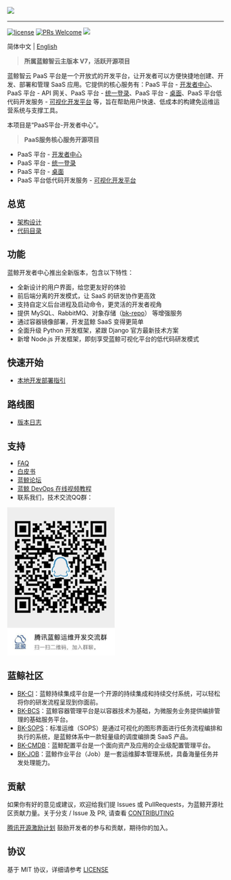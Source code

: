 ![](docs/resource/img/bk_paas_zh.png)

---

[![license](https://img.shields.io/badge/license-MIT-brightgreen.svg?style=flat)](https://github.com/TencentBlueKing/bk-paas/blob/main/LICENSE.txt) [![PRs Welcome](https://img.shields.io/badge/PRs-welcome-brightgreen.svg)](https://github.com/TencentBlueKing/bk-paas/pulls) [![](https://travis-ci.com/Tencent/bk-PaaS.svg?token=ypkHQqxUR3Y3ctuD7qFS&branch=master)](https://travis-ci.com/Tencent/bk-PaaS)

简体中文 | [English](readme_en.md)

>**所属蓝鲸智云主版本 V7，活跃开源项目**

蓝鲸智云 PaaS 平台是一个开放式的开发平台，让开发者可以方便快捷地创建、开发、部署和管理 SaaS 应用。它提供的核心服务有：PaaS 平台 - [开发者中心](https://github.com/tencentblueking/blueking-paas)、PaaS 平台 - API 网关、PaaS 平台 - [统一登录](https://github.com/TencentBlueKing/bk-user)、PaaS 平台 - [桌面](https://github.com/TencentBlueKing/blueking-console)、PaaS 平台低代码开发服务 - [可视化开发平台](https://github.com/TencentBlueKing/bk-lesscode) 等，旨在帮助用户快速、低成本的构建免运维运营系统与支撑工具。

本项目是“PaaS平台-开发者中心”。

>**PaaS服务核心服务开源项目**

- PaaS 平台 - [开发者中心](https://github.com/tencentblueking/blueking-paas)
- PaaS 平台 - [统一登录](https://github.com/TencentBlueKing/bk-user)
- PaaS 平台 - [桌面](https://github.com/TencentBlueKing/blueking-console)
- PaaS 平台低代码开发服务 - [可视化开发平台](https://github.com/TencentBlueKing/bk-lesscode)

## 总览

- [架构设计](docs/overview/architecture.md)
- [代码目录](docs/overview/project_codes.md)

## 功能

蓝鲸开发者中心推出全新版本，包含以下特性：

- 全新设计的用户界面，给您更友好的体验
- 前后端分离的开发模式，让 SaaS 的研发协作更高效
- 支持自定义后台进程及启动命令，更灵活的开发者视角
- 提供 MySQL、RabbitMQ、对象存储（[bk-repo](https://github.com/TencentBlueKing/bk-repo)） 等增强服务
- 通过容器镜像部署，开发蓝鲸 SaaS 变得更简单
- 全面升级 Python 开发框架，紧跟 Django 官方最新技术方案
- 新增 Node.js 开发框架，即刻享受蓝鲸可视化平台的低代码研发模式

## 快速开始

- [本地开发部署指引](/docs/install/develop_guide.md)

## 路线图

- [版本日志](docs/release.md)

## 支持

- [FAQ](https://bk.tencent.com/docs/markdown/PaaS平台/产品白皮书/常见问题/FAQ.md)
- [白皮书](https://bk.tencent.com/docs/markdown/PaaS平台/产品白皮书/产品简介/README.md)
- [蓝鲸论坛](https://bk.tencent.com/s-mart/community)
- [蓝鲸 DevOps 在线视频教程](https://bk.tencent.com/s-mart/video)
- 联系我们，技术交流QQ群：

<img src="docs/resource/img/bk_qq_group.png" width="250" hegiht="250" align=center />

## 蓝鲸社区

- [BK-CI](https://github.com/Tencent/bk-ci)：蓝鲸持续集成平台是一个开源的持续集成和持续交付系统，可以轻松将你的研发流程呈现到你面前。
- [BK-BCS](https://github.com/Tencent/bk-bcs)：蓝鲸容器管理平台是以容器技术为基础，为微服务业务提供编排管理的基础服务平台。
- [BK-SOPS](https://github.com/Tencent/bk-sops)：标准运维（SOPS）是通过可视化的图形界面进行任务流程编排和执行的系统，是蓝鲸体系中一款轻量级的调度编排类 SaaS 产品。
- [BK-CMDB](https://github.com/Tencent/bk-cmdb)：蓝鲸配置平台是一个面向资产及应用的企业级配置管理平台。
- [BK-JOB](https://github.com/Tencent/bk-job)：蓝鲸作业平台（Job）是一套运维脚本管理系统，具备海量任务并发处理能力。

## 贡献

如果你有好的意见或建议，欢迎给我们提 Issues 或 PullRequests，为蓝鲸开源社区贡献力量。关于分支 / Issue 及 PR, 请查看 [CONTRIBUTING](docs/CONTRIBUTING.md)

[腾讯开源激励计划](https://opensource.tencent.com/contribution) 鼓励开发者的参与和贡献，期待你的加入。

## 协议

基于 MIT 协议，详细请参考 [LICENSE](LICENSE.txt)
